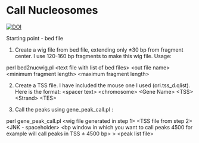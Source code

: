 # Call Nucleosomes

[![DOI](https://zenodo.org/badge/77785061.svg)](https://zenodo.org/badge/latestdoi/77785061)

Starting point - bed file
1. Create a wig file from bed file, extending only ±30 bp from fragment center. I use 120-160 bp fragments to make this wig file. Usage:
  
  perl bed2nucwig.pl \<text file with list of bed files> \<out file name> \<minimum fragment length> \<maximum fragment length>

2. Create a TSS file. I have included the mouse one I used (ori.tss_d.qlist). Here is the format:
  \<spacer text> \<chromosome> \<Gene Name> \<TSS> \<Strand> \<TES>

3. Call the peaks using gene_peak_call.pl :
  
  perl gene_peak_call.pl \<wig file generated in step 1> \<TSS file from step 2> \<JNK - spaceholder> \<bp window in which you want to call peaks 4500 for example will call peaks in TSS ± 4500 bp> > \<peak list file> 
